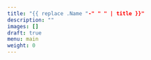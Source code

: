 ```yaml
---
title: "{{ replace .Name "-" " " | title }}"
description: ""
images: []
draft: true
menu: main
weight: 0
---
```

